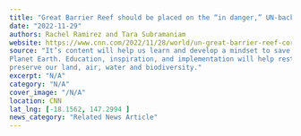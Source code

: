 ```yaml
---
title: "Great Barrier Reef should be placed on the “in danger,” UN-backed report shows"
date: "2022-11-29"
authors: Rachel Ramirez and Tara Subramaniam
website: https://www.cnn.com/2022/11/28/world/un-great-barrier-reef-coral-climate/index.html
source: "It’s content will help us learn and develop a mindset to save Our
Planet Earth. Education, inspiration, and implementation will help restore, conserve, and
preserve our land, air, water and biodiversity."
excerpt: "N/A"
category: "N/A"
cover_image: "/N/A"
location: CNN
lat_lng: [-18.1562, 147.2994 ]
news_category: "Related News Article"
---
```

